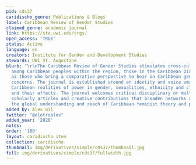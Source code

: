 ```yaml
---
pid: cds37
caridischo_genre: Publications & Blogs
label: Caribbean Review of Gender Studies
claimed_genre: academic journal
link: https://sta.uwi.edu/crgs/
open_access: 'TRUE'
status: Active
language: en
creators: Institute for Gender and Development Studies
stewards: UWI St. Augustine
blurb: "\r\nThe Caribbean Review of Gender Studies stimulates cross-cultural exchanges
  among Caribbean peoples within the region, those in the Caribbean Diaspora, as well
  as those who bring a comparative perspective to bear on Caribbean gender and feminist
  concerns. The journal is established around an identity and voice emanating from
  Caribbean realities of power in gender, sexualities, ethnicity and class relations,
  and their effects. The journal welcomes critical disciplinary or multi-disciplinary
  scholarly articles and creative contributions that broaden networks and enhance
  the global understanding and reach of Caribbean feminist theory and praxis.\r\n"
added_by: Alex Gil
twitter: "@elotroalex"
added_year: '2020'
notes: 
order: '100'
layout: caridischo_item
collection: caridischo
thumbnail: img/derivatives/simple/cds37/thumbnail.jpg
full: img/derivatives/simple/cds37/fullwidth.jpg
---
```

